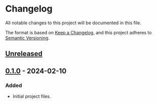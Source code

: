 # Changelog

All notable changes to this project will be documented in this file.

The format is based on [Keep a Changelog](https://keepachangelog.com/en/1.1.0/),
and this project adheres to [Semantic Versioning](https://semver.org/spec/v2.0.0.html).

## [Unreleased]

## [0.1.0] - 2024-02-10

### Added

- Initial project files.

[unreleased]: https://github.com/DBC-Works/live-tone/compare/v0.1.0...HEAD
[0.1.0]: https://github.com/DBC-Works/live-tone/releases/tag/v0.1.0
